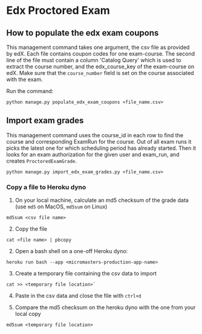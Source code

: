 # Edx  Proctored Exam

## How to populate the edx exam coupons

This management command takes one argument, the csv file as provided by edX. Each file contains coupon codes for one 
exam-course. The second line of the file must contain a column 'Catalog Query' which is used to 
extract the course number, and the edx_course_key of the exam-course on edX. Make sure that the 
`course_number` field is set on the course associated with the exam.

Run the command:
    
    python manage.py populate_edx_exam_coupons <file_name.csv>


## Import exam grades
This management command uses the course_id in each row to find the course and corresponding ExamRun 
for the course. Out of all exam runs it picks the latest one for which scheduling period has already 
started. Then it looks for an exam authorization for the given user and exam_run, and creates 
`ProctoredExamGrade`.


    python manage.py import_edx_exam_grades.py <file_name.csv>


### Copy a file to Heroku dyno
  1. On your local machine, calculate an md5 checksum of the grade data (use `md5` on MacOS, `md5sum` on Linux)

    md5sum <csv file name>

  2. Copy the file

    cat <file name> | pbcopy

  2. Open a bash shell on a one-off Heroku dyno:

    heroku run bash --app <micromasters-production-app-name>

  3. Create a temporary file containing the csv data to import

    cat >> <temporary file location>`

  4. Paste in the csv data and close the file with `ctrl+d`

  5. Compare the md5 checksum on the heroku dyno with the one from your local copy

    md5sum <temporary file location>
